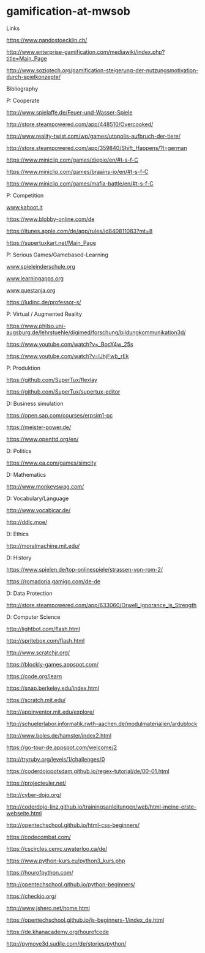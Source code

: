 # gamification-at-mwsob

Links

https://www.nandostoecklin.ch/

http://www.enterprise-gamification.com/mediawiki/index.php?title=Main_Page

http://www.soziotech.org/gamification-steigerung-der-nutzungsmotivation-durch-spielkonzepte/


Bibliography


P: Cooperate

http://www.spielaffe.de/Feuer-und-Wasser-Spiele

http://store.steampowered.com/app/448510/Overcooked/

http://www.reality-twist.com/wp/games/utopolis-aufbruch-der-tiere/

http://store.steampowered.com/app/359840/Shift_Happens/?l=german

https://www.miniclip.com/games/diepio/en/#t-s-f-C

https://www.miniclip.com/games/braains-io/en/#t-s-f-C

https://www.miniclip.com/games/mafia-battle/en/#t-s-f-C


P: Competition

www.kahoot.it

https://www.blobby-online.com/de

https://itunes.apple.com/de/app/rules/id840811083?mt=8

https://supertuxkart.net/Main_Page


P: Serious Games/Gamebased-Learning

www.spieleinderschule.org

www.learningapps.org

www.questanja.org

https://ludinc.de/professor-s/


P: Virtual / Augmented Reality

https://www.philso.uni-augsburg.de/lehrstuehle/digimed/forschung/bildungkommunikation3d/

https://www.youtube.com/watch?v=_BocY4w_25s

https://www.youtube.com/watch?v=lJhjFwb_rEk


P: Produktion

https://github.com/SuperTux/flexlay

https://github.com/SuperTux/supertux-editor


D: Business simulation

https://open.sap.com/courses/erpsim1-pc

https://meister-power.de/

https://www.openttd.org/en/


D: Politics

https://www.ea.com/games/simcity

D: Mathematics

http://www.monkeyswag.com/

D: Vocabulary/Language

http://www.vocabicar.de/

http://ddlc.moe/


D: Ethics

http://moralmachine.mit.edu/

D: History

https://www.spielen.de/top-onlinespiele/strassen-von-rom-2/

https://romadoria.gamigo.com/de-de

D: Data Protection

http://store.steampowered.com/app/633060/Orwell_Ignorance_is_Strength

D: Computer Science

http://lightbot.com/flash.html

http://spritebox.com/flash.html

http://www.scratchjr.org/

https://blockly-games.appspot.com/

https://code.org/learn

https://snap.berkeley.edu/index.html

https://scratch.mit.edu/

http://appinventor.mit.edu/explore/

http://schuelerlabor.informatik.rwth-aachen.de/modulmaterialien/ardublock

http://www.boles.de/hamster/index2.html

https://go-tour-de.appspot.com/welcome/2

http://tryruby.org/levels/1/challenges/0

https://coderdojopotsdam.github.io/regex-tutorial/de/00-01.html

https://projecteuler.net/

http://cyber-dojo.org/

http://coderdojo-linz.github.io/trainingsanleitungen/web/html-meine-erste-webseite.html

http://opentechschool.github.io/html-css-beginners/

https://codecombat.com/

https://cscircles.cemc.uwaterloo.ca/de/

https://www.python-kurs.eu/python3_kurs.php

https://hourofpython.com/

http://opentechschool.github.io/python-beginners/

https://checkio.org/

http://www.jshero.net/home.html

https://opentechschool.github.io/js-beginners-1/index_de.html

https://de.khanacademy.org/hourofcode

http://pymove3d.sudile.com/de/stories/python/
